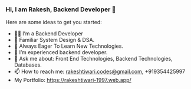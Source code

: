 ### Hi, I am Rakesh, Backend Developer 👋

Here are some ideas to get you started:

- 🧑‍💻 I’m a Backend Developer
- 🌱 Familiar System Design & DSA.
- 👯 Always Eager To Learn New Technologies.
- 🤔 I’m experienced backend developer. 
- 💬 Ask me about: Front End Technologies, Backend Technologies, Databases. 
- 📫 How to reach me: rakeshtiwari.codes@gmail.com, +919354425997
-  My Portfolio: https://rakeshtiwari-1997.web.app/

